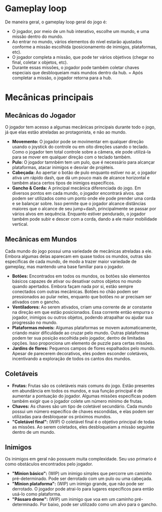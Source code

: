 # Gameplay loop
De maneira geral, o gameplay loop geral do jogo é: 
- O jogador, por meio de um hub interativo, escolhe um mundo, e uma missão dentro do mundo.
- Ao entrar no mundo, vários elementos do nível estarão ajustados conforme a missão escolhida (posicionamento de inimigos, plataformas, etc).
- O jogador completa a missão, que pode ter vários objetivos (chegar no final, coletar x objetos, etc).
- Durante essas missões, o jogador pode também coletar chaves especiais que desbloqueiam mais mundos dentro da hub.
= Após completar a missão, o jogador retorna para a hub.
# Mecânicas principais
## Mecânicas do Jogador
O jogador tem acesso a algumas mecânicas principais durante todo o jogo, já que elas estão atreladas ao protagonista, e não ao mundo.
- **Movemento:**  O jogador pode se movimentar em qualquer direção usando o joystick do controle ou em oito direções usando o teclado. Como o jogador tem total controle sobre a câmera, ele pode utilizá-la para se mover em qualquer direção com o teclado também. 
- **Pulo:** O jogador tamnbém tem um pulo, que é necessário para alcançar plataformas, atacar inimigos e desviar de projéteis.
- **Cabeçada:** Ao apertar o botão de pulo enquanto estiver no ar, o jogador ativa um rápido dash, que dá um pouco mais de alcance horizontal e também ataca certos tipos de inimigos específicos.
- **Gancho & Corda:** A principal mecânica diferenciada do jogo. Em diversos pontos em cada mundo, o jogador encontrará alvos. que podem ser utilizados como um ponto onde ele pode prender uma corda e se balançar sobre. Isso permite que o jogador alcance distâncias maiores que o alcance de seu jump+dash, principalmente se passar por vários alvos em sequência. Enquanto estiver pendurado, o jogador também pode subir e descer com a corda, dando a ele maior mobilidade vertical.
## Mecânicas em Mundos
Cada mundo do jogo possui uma variedade de mecânicas atreladas a ele. Embora algumas delas aparecam em quase todos os mundos, outras são específicas de cada mundo, de modo a trazer maior variedade de gameplay, mas mantendo uma base familiar para o jogador.
- **Botões:** Encontrados em todos os mundos, os botões são elementos básicos capazes de ativar ou desativar outros objetos no mundo quando apertados. Embora façam nada por si, estão sempre conectados com outras mecânicas. Botões no chão podem ser pressionados ao pular neles, enquanto que botões no ar precisam ser ativados com o gancho.
- **Ventiladores:** Ao serem ativados, criam uma corrente de ar constante na direção em que estão posicionados. Essa corrente então empurra o jogador, inimigos ou outros objetos, podendo atrapalhar ou ajudar sua progressão no mundo. 
- **Plataformas móveis:** Algumas plataformas se movem automaticamente, criando maior dificuldade ao cruzar pelo mundo. Outras plataformas podem ter sua posição escolhida pelo jogador, dentro de limitadas opções. Isso proporciona um elemento de puzzle para certas missões.
- **Jardins de flores:** Pequenos campos de flores espalhados pelo mundo. Apesar de parecerem decorativos, eles podem esconder coletáveis, incentivando a exploração de todos os cantos dos mundos.
## Coletáveis
- **Frutas:** Frutas são os coletáveis mais comuns do jogo. Estão presentes em abundância em todos os mundos, e sua função principal é de aumentar a pontuação do jogador. Algumas missões específicas podem também exigir que o jogador colete um número mínimo de frutas.
- **Chaves:** As chaves são um tipo de coletável secundário. Cada mundo possui um número específico de chaves escondidas, e elas podem ser utilizadas para desbloquear os próximos mundos.
- **"Coletável final":** (WIP) O coletável final é o objetivo principal de todas as missões. Ao serem coletados, eles desbloqueiam a missão seguinte dentro de um mundo.
## Inimigos
Os inimigos em geral não possuem muita complexidade. Seu uso primario é como obstáculos encontrados pelo jogador.
- **"Minion básico":** (WIP) um inimigo simples que percorre um caminho pré-determinado. Pode ser derrotado com um pulo ou uma cabeçada.
- **"Minion plataforma":** (WIP) um inimigo grande, que não pode ser derrotado. O jogador pode atrai-lo para lugares específicos para então usá-lo como plataforma.
- **"Pássaro drone":** (WIP) um inimigo que voa em um caminho pré-determinado. Por baixo, pode ser utilizado como um alvo para o gancho.
